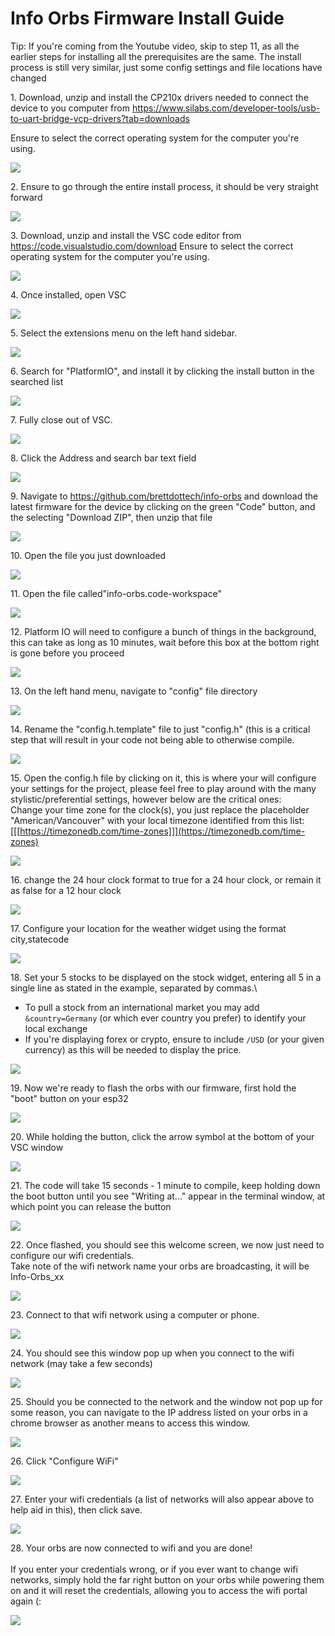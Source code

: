 # Info Orbs Firmware Install Guide
Tip: If you're coming from the Youtube video, skip to step 11, as all the earlier steps for installing all the prerequisites are the same. The install process is still very similar, just some config settings and file locations have changed


1\. Download, unzip and install the CP210x drivers needed to connect the device to you computer from <https://www.silabs.com/developer-tools/usb-to-uart-bridge-vcp-drivers?tab=downloads>

Ensure to select the correct operating system for the computer you're using.

![](https://ajeuwbhvhr.cloudimg.io/colony-recorder.s3.amazonaws.com/files/2024-12-08/3e57b18f-592d-4f2c-9ea7-a520e7f1f723/ascreenshot.jpeg?tl_px=353,473&br_px=2073,1434&force_format=jpeg&q=100&width=1120.0&wat=1&wat_opacity=0.7&wat_gravity=northwest&wat_url=https://colony-recorder.s3.us-west-1.amazonaws.com/images/watermarks/FB923C_standard.png&wat_pad=524,277)


2\. Ensure to go through the entire install process, it should be very straight forward

![](https://ajeuwbhvhr.cloudimg.io/colony-recorder.s3.amazonaws.com/files/2024-12-08/77c144b9-88c9-47b9-8efe-ea8b0483c56f/ascreenshot.jpeg?tl_px=0,56&br_px=1719,1018&force_format=jpeg&q=100&width=1120.0&wat=1&wat_opacity=0.7&wat_gravity=northwest&wat_url=https://colony-recorder.s3.us-west-1.amazonaws.com/images/watermarks/FB923C_standard.png&wat_pad=611,11)


3\. Download, unzip and install the VSC code editor from <https://code.visualstudio.com/download>
Ensure to select the correct operating system for the computer you're using.

![](https://ajeuwbhvhr.cloudimg.io/colony-recorder.s3.amazonaws.com/files/2024-12-08/ba402de3-e04f-4557-a1ba-888e2b8ff5b9/ascreenshot.jpeg?tl_px=975,738&br_px=2695,1699&force_format=jpeg&q=100&width=1120.0&wat=1&wat_opacity=0.7&wat_gravity=northwest&wat_url=https://colony-recorder.s3.us-west-1.amazonaws.com/images/watermarks/FB923C_standard.png&wat_pad=700,290)


4\. Once installed, open VSC

![](https://ajeuwbhvhr.cloudimg.io/colony-recorder.s3.amazonaws.com/files/2024-12-08/925e83d6-ddd8-493e-9392-d07d68abd5ce/ascreenshot.jpeg?tl_px=916,358&br_px=2636,1319&force_format=jpeg&q=100&width=1120.0&wat=1&wat_opacity=0.7&wat_gravity=northwest&wat_url=https://colony-recorder.s3.us-west-1.amazonaws.com/images/watermarks/FB923C_standard.png&wat_pad=524,277)


5\. Select the extensions menu on the left hand sidebar.

![](https://ajeuwbhvhr.cloudimg.io/colony-recorder.s3.amazonaws.com/files/2024-12-08/31ff1d72-ad2f-4081-955f-b55205287398/ascreenshot.jpeg?tl_px=412,113&br_px=2132,1074&force_format=jpeg&q=100&width=1120.0&wat=1&wat_opacity=0.7&wat_gravity=northwest&wat_url=https://colony-recorder.s3.us-west-1.amazonaws.com/images/watermarks/FB923C_standard.png&wat_pad=114,257)


6\. Search for "PlatformIO", and install it by clicking the install button in the searched list

![](https://ajeuwbhvhr.cloudimg.io/colony-recorder.s3.amazonaws.com/files/2024-12-08/c2ce1cc8-8af5-48aa-ade3-0254856c08ee/ascreenshot.jpeg?tl_px=378,0&br_px=2098,961&force_format=jpeg&q=100&width=1120.0&wat=1&wat_opacity=0.7&wat_gravity=northwest&wat_url=https://colony-recorder.s3.us-west-1.amazonaws.com/images/watermarks/FB923C_standard.png&wat_pad=524,230)


7\. Fully close out of VSC.

![](https://ajeuwbhvhr.cloudimg.io/colony-recorder.s3.amazonaws.com/files/2024-12-08/f0359c02-7113-48f8-9c50-949fc32343b4/ascreenshot.jpeg?tl_px=0,0&br_px=1719,961&force_format=jpeg&q=100&width=1120.0&wat=1&wat_opacity=0.7&wat_gravity=northwest&wat_url=https://colony-recorder.s3.us-west-1.amazonaws.com/images/watermarks/FB923C_standard.png&wat_pad=366,34)


8\. Click the Address and search bar text field

![](https://ajeuwbhvhr.cloudimg.io/colony-recorder.s3.amazonaws.com/files/2024-12-08/e7f79acb-fe05-4b85-9a4e-b8df7918bf86/ascreenshot.jpeg?tl_px=234,0&br_px=1953,961&force_format=jpeg&q=100&width=1120.0&wat=1&wat_opacity=0.7&wat_gravity=northwest&wat_url=https://colony-recorder.s3.us-west-1.amazonaws.com/images/watermarks/FB923C_standard.png&wat_pad=524,94)


9\. Navigate to <https://github.com/brettdottech/info-orbs> and download the latest firmware for the device by clicking on the green "Code" button, and the selecting "Download ZIP", then unzip that file

![](https://ajeuwbhvhr.cloudimg.io/colony-recorder.s3.amazonaws.com/files/2024-12-08/56e3fba6-4279-487c-a789-9d01960388fe/ascreenshot.jpeg?tl_px=629,564&br_px=2349,1526&force_format=jpeg&q=100&width=1120.0&wat=1&wat_opacity=0.7&wat_gravity=northwest&wat_url=https://colony-recorder.s3.us-west-1.amazonaws.com/images/watermarks/FB923C_standard.png&wat_pad=515,438)


10\. Open the file you just downloaded

![](https://ajeuwbhvhr.cloudimg.io/colony-recorder.s3.amazonaws.com/files/2024-12-08/9a287f92-be87-4554-a437-dae00d6d7a65/ascreenshot.jpeg?tl_px=1220,0&br_px=2940,961&force_format=jpeg&q=100&width=1120.0&wat=1&wat_opacity=0.7&wat_gravity=northwest&wat_url=https://colony-recorder.s3.us-west-1.amazonaws.com/images/watermarks/FB923C_standard.png&wat_pad=899,220)


11\. Open the file called"info-orbs.code-workspace"

![](https://ajeuwbhvhr.cloudimg.io/colony-recorder.s3.amazonaws.com/files/2024-12-08/6fae4791-547a-458b-95d7-16c68de64b62/ascreenshot.jpeg?tl_px=1098,225&br_px=2818,1186&force_format=jpeg&q=100&width=1120.0&wat=1&wat_opacity=0.7&wat_gravity=northwest&wat_url=https://colony-recorder.s3.us-west-1.amazonaws.com/images/watermarks/FB923C_standard.png&wat_pad=524,277)


12\. Platform IO will need to configure a bunch of things in the background, this can take as long as 10 minutes, wait before this box at the bottom right is gone before you proceed

![](https://ajeuwbhvhr.cloudimg.io/colony-recorder.s3.amazonaws.com/files/2024-12-08/5bc6262a-a437-4438-9f92-2ea36407fca3/ascreenshot.jpeg?tl_px=1220,950&br_px=2940,1912&force_format=jpeg&q=100&width=1120.0&wat=1&wat_opacity=0.7&wat_gravity=northwest&wat_url=https://colony-recorder.s3.us-west-1.amazonaws.com/images/watermarks/FB923C_standard.png&wat_pad=589,333)


13\. On the left hand menu, navigate to "config" file directory

![](https://ajeuwbhvhr.cloudimg.io/colony-recorder.s3.amazonaws.com/files/2024-12-08/99d75d03-15d3-4b98-b34f-26b7e2713199/ascreenshot.jpeg?tl_px=363,234&br_px=2083,1195&force_format=jpeg&q=100&width=1120.0&wat=1&wat_opacity=0.7&wat_gravity=northwest&wat_url=https://colony-recorder.s3.us-west-1.amazonaws.com/images/watermarks/FB923C_standard.png&wat_pad=372,277)


14\. Rename the "config.h.template" file to just "config.h" (this is a critical step that will result in your code not being able to otherwise compile.

![](https://ajeuwbhvhr.cloudimg.io/colony-recorder.s3.amazonaws.com/files/2024-12-08/07ecc161-a557-40f9-bb63-4e544571db31/ascreenshot.jpeg?tl_px=457,647&br_px=2177,1608&force_format=jpeg&q=100&width=1120.0&wat=1&wat_opacity=0.7&wat_gravity=northwest&wat_url=https://colony-recorder.s3.us-west-1.amazonaws.com/images/watermarks/FB923C_standard.png&wat_pad=370,430)


15\. Open the config.h file by clicking on it, this is where your will configure your settings for the project, please feel free to play around with the many stylistic/preferential settings, however below are the critical ones: \
Change your time zone for the clock(s), you just replace the placeholder "American/Vancouver" with your local timezone identified from this list: [[[https://timezonedb.com/time-zones]]](https://timezonedb.com/time-zones)

![](https://ajeuwbhvhr.cloudimg.io/colony-recorder.s3.amazonaws.com/files/2024-12-08/0eb81e2f-3faa-4b4e-8e1f-d62c35648deb/ascreenshot.jpeg?tl_px=1187,8&br_px=2907,969&force_format=jpeg&q=100&width=1120.0&wat=1&wat_opacity=0.7&wat_gravity=northwest&wat_url=https://colony-recorder.s3.us-west-1.amazonaws.com/images/watermarks/FB923C_standard.png&wat_pad=524,277)


16\. change the 24 hour clock format to true for a 24 hour clock, or remain it as false for a 12 hour clock

![](https://ajeuwbhvhr.cloudimg.io/colony-recorder.s3.amazonaws.com/files/2024-12-08/589f8434-0c53-40c1-873f-0b63fcd49091/ascreenshot.jpeg?tl_px=993,266&br_px=2713,1227&force_format=jpeg&q=100&width=1120.0&wat=1&wat_opacity=0.7&wat_gravity=northwest&wat_url=https://colony-recorder.s3.us-west-1.amazonaws.com/images/watermarks/FB923C_standard.png&wat_pad=524,277)


17\. Configure your location for the weather widget using the format city,statecode

![](https://ajeuwbhvhr.cloudimg.io/colony-recorder.s3.amazonaws.com/files/2024-12-08/acde21c8-ddf4-4fcf-9372-6f769720ef27/ascreenshot.jpeg?tl_px=972,227&br_px=2692,1188&force_format=jpeg&q=100&width=1120.0&wat=1&wat_opacity=0.7&wat_gravity=northwest&wat_url=https://colony-recorder.s3.us-west-1.amazonaws.com/images/watermarks/FB923C_standard.png&wat_pad=524,276)


18\. Set your 5 stocks to be displayed on the stock widget, entering all 5 in a single line as stated in the example, separated by commas.\
- To pull a stock from an international market you may add `&country=Germany` (or which ever country you prefer) to identify your local exchange
- If you're displaying forex or crypto, ensure to include `/USD` (or your given currency) as this will be needed to display the price.

![](https://ajeuwbhvhr.cloudimg.io/colony-recorder.s3.amazonaws.com/files/2024-12-08/f69f1552-5b05-42f9-9a27-6b7c88c7dd18/ascreenshot.jpeg?tl_px=982,407&br_px=2702,1368&force_format=jpeg&q=100&width=1120.0&wat=1&wat_opacity=0.7&wat_gravity=northwest&wat_url=https://colony-recorder.s3.us-west-1.amazonaws.com/images/watermarks/FB923C_standard.png&wat_pad=524,277)


19\. Now we're ready to flash the orbs with our firmware, first hold the "boot" button on your esp32

![](https://ajeuwbhvhr.cloudimg.io/colony-recorder.s3.amazonaws.com/files/2024-12-08/e66a8727-20e2-4b65-a920-7de97c24956b/screenshot.jpeg?tl_px=0,0&br_px=4032,3024&force_format=jpeg&q=100&width=1120.0)


20\. While holding the button, click the arrow symbol at the bottom of your VSC window

![](https://ajeuwbhvhr.cloudimg.io/colony-recorder.s3.amazonaws.com/files/2024-12-08/40600eb9-ddf9-4ae4-8171-1abbaa9e9b5c/ascreenshot.jpeg?tl_px=382,950&br_px=2102,1912&force_format=jpeg&q=100&width=1120.0&wat=1&wat_opacity=0.7&wat_gravity=northwest&wat_url=https://colony-recorder.s3.us-west-1.amazonaws.com/images/watermarks/FB923C_standard.png&wat_pad=524,470)


21\. The code will take 15 seconds  -  1 minute to compile, keep holding down the boot button until you see "Writing at..." appear in the terminal window, at which point you can release the button

![](https://ajeuwbhvhr.cloudimg.io/colony-recorder.s3.amazonaws.com/files/2024-12-08/43c7b583-e022-4b04-88a7-501790097d88/ascreenshot.jpeg?tl_px=640,950&br_px=2360,1912&force_format=jpeg&q=100&width=1120.0&wat=1&wat_opacity=0.7&wat_gravity=northwest&wat_url=https://colony-recorder.s3.us-west-1.amazonaws.com/images/watermarks/FB923C_standard.png&wat_pad=524,425)


22\. Once flashed, you should see this welcome screen, we now just need to configure our wifi credentials. \
Take note of the wifi network name your orbs are broadcasting, it will be Info-Orbs_xx

![](https://ajeuwbhvhr.cloudimg.io/colony-recorder.s3.amazonaws.com/files/2024-12-08/f2d09d27-cfe8-4f86-8a30-182aa537772e/screenshot.jpeg?tl_px=0,0&br_px=1232,792&force_format=jpeg&q=100&width=1120.0)


23\. Connect to that wifi network using a computer or phone.

![](https://ajeuwbhvhr.cloudimg.io/colony-recorder.s3.amazonaws.com/files/2024-12-08/c6491aa6-ef28-4e32-98c8-05f45e88c010/user_cropped_screenshot.jpeg?tl_px=1220,39&br_px=2940,1000&force_format=jpeg&q=100&width=1120.0&wat=1&wat_opacity=0.7&wat_gravity=northwest&wat_url=https://colony-recorder.s3.us-west-1.amazonaws.com/images/watermarks/FB923C_standard.png&wat_pad=725,277)


24\. You should see this window pop up when you connect to the wifi network (may take a few seconds)

![](https://ajeuwbhvhr.cloudimg.io/colony-recorder.s3.amazonaws.com/files/2024-12-08/7330b573-1c03-4daa-9a60-c70f692d4983/File.jpeg?tl_px=575,126&br_px=2295,1087&force_format=jpeg&q=100&width=1120.0&wat=1&wat_opacity=0.7&wat_gravity=northwest&wat_url=https://colony-recorder.s3.us-west-1.amazonaws.com/images/watermarks/FB923C_standard.png&wat_pad=524,276)


25\. Should you be connected to the network and the window not pop up for some reason, you can navigate to the IP address listed on your orbs in a chrome browser as another means to access this window.

![](https://ajeuwbhvhr.cloudimg.io/colony-recorder.s3.amazonaws.com/files/2024-12-08/ba998969-f6ba-4d33-ae77-e8e98e61ffeb/screenshot.jpeg?tl_px=0,0&br_px=1232,792&force_format=jpeg&q=100&width=1120.0)


26\. Click "Configure WiFi"

![](https://ajeuwbhvhr.cloudimg.io/colony-recorder.s3.amazonaws.com/files/2024-12-08/0d43914b-016f-457c-a5f0-d2d50d3c87e3/File.jpeg?tl_px=575,126&br_px=2295,1087&force_format=jpeg&q=100&width=1120.0&wat=1&wat_opacity=0.7&wat_gravity=northwest&wat_url=https://colony-recorder.s3.us-west-1.amazonaws.com/images/watermarks/FB923C_standard.png&wat_pad=524,276)


27\. Enter your wifi credentials (a list of networks will also appear above to help aid in this), then click save.

![](https://ajeuwbhvhr.cloudimg.io/colony-recorder.s3.amazonaws.com/files/2024-12-08/95cc245e-948b-4521-8d36-4eb5fa0e8c72/user_cropped_screenshot.jpeg?tl_px=575,126&br_px=2295,1087&force_format=jpeg&q=100&width=1120.0&wat=1&wat_opacity=0.7&wat_gravity=northwest&wat_url=https://colony-recorder.s3.us-west-1.amazonaws.com/images/watermarks/FB923C_standard.png&wat_pad=524,276)


28\. Your orbs are now connected to wifi and you are done!\
\
If you enter your credentials wrong, or if you ever want to change wifi networks, simply hold the far right button on your orbs while powering them on and it will reset the credentials, allowing you to access the wifi portal again (:

![](https://ajeuwbhvhr.cloudimg.io/colony-recorder.s3.amazonaws.com/files/2024-12-08/8835ffde-adcf-4a38-a0f4-dc2ef00956f0/File.jpeg?tl_px=627,89&br_px=2347,1050&force_format=jpeg&q=100&width=1120.0&wat=1&wat_opacity=0.7&wat_gravity=northwest&wat_url=https://colony-recorder.s3.us-west-1.amazonaws.com/images/watermarks/FB923C_standard.png&wat_pad=524,277)


